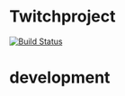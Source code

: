 # Twitchproject
[![Build Status](https://travis-ci.org/yeeeshiuan/twitchproject-demo.svg?branch=staging)](https://travis-ci.org/yeeeshiuan/twitchproject-demo)

# development

